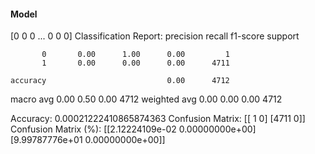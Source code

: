 #### Model
[0 0 0 ... 0 0 0]
Classification Report:
              precision    recall  f1-score   support

           0       0.00      1.00      0.00         1
           1       0.00      0.00      0.00      4711

    accuracy                           0.00      4712
   macro avg       0.00      0.50      0.00      4712
weighted avg       0.00      0.00      0.00      4712

Accuracy: 0.00021222410865874363
Confusion Matrix:
[[   1    0]
 [4711    0]]
Confusion Matrix (%):
[[2.12224109e-02 0.00000000e+00]
 [9.99787776e+01 0.00000000e+00]]
